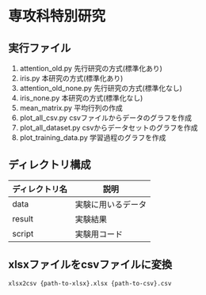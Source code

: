 # 専攻科特別研究

## 実行ファイル

1. attention_old.py
  先行研究の方式(標準化あり)
2. iris.py
  本研究の方式(標準化あり)
3. attention_old_none.py
  先行研究の方式(標準化なし)
4. iris_none.py
  本研究の方式(標準化なし)
5. mean_matrix.py
  平均行列の作成
6. plot_all_csv.py
  csvファイルからデータのグラフを作成
7. plot_all_dataset.py
  csvからデータセットのグラフを作成
8. plot_training_data.py
  学習過程のグラフを作成

## ディレクトリ構成

| ディレクトリ名 | 説明               |
| -------------- | ------------------ |
| data           | 実験に用いるデータ |
| result         | 実験結果           |
| script         | 実験用コード       |

## xlsxファイルをcsvファイルに変換

```bash
xlsx2csv {path-to-xlsx}.xlsx {path-to-csv}.csv
```
